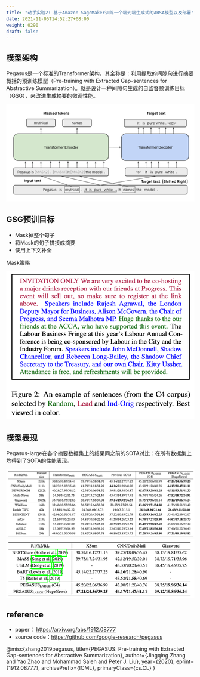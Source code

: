 ```yaml
---
title: "动手实验2: 基于Amazon SageMaker训练一个端到端生成式的ABSA模型以及部署"
date: 2021-11-05T14:52:27+08:00
weight: 0290
draft: false
---
```


## 模型架构

Pegasus是一个标准的Transformer架构，其全称是：利用提取的间隙句进行摘要概括的预训练模型（Pre-training with Extracted Gap-sentences for Abstractive Summarization）。就是设计一种间隙句生成的自监督预训练目标（GSG），来改进生成摘要的微调性能。




![](../pics/02pegasus/01.png)

## GSG预训目标

* Mask掉整个句子
* 将Mask的句子拼接成摘要
* 使用上下文补全

Mask策略

![](../pics/02pegasus/02.png)

## 模型表现

Pegasus-large在各个摘要数据集上的结果同之前的SOTA对比：在所有数据集上均得到了SOTA的性能表现。

![](../pics/02pegasus/03.png)
![](../pics/02pegasus/04.png)

## reference

* paper： https://arxiv.org/abs/1912.08777
* source code：https://github.com/google-research/pegasus

@misc{zhang2019pegasus,
    title={PEGASUS: Pre-training with Extracted Gap-sentences for Abstractive Summarization},
    author={Jingqing Zhang and Yao Zhao and Mohammad Saleh and Peter J. Liu},
    year={2020},
    eprint={1912.08777},
    archivePrefix={ICML},
    primaryClass={cs.CL}
}


